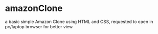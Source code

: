 # amazonClone
a basic simple Amazon Clone using HTML and CSS, requested to 
open in pc/laptop browser for better view
